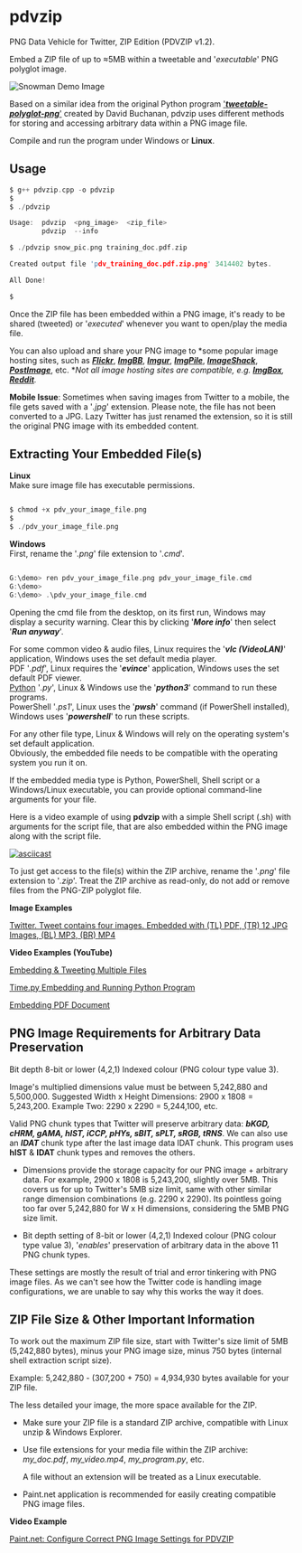 # pdvzip
PNG Data Vehicle for Twitter, ZIP Edition (PDVZIP v1.2).

Embed a ZIP file of up to ≈5MB within a tweetable and '*executable*' PNG polyglot image.

![Snowman Demo Image](https://github.com/CleasbyCode/pdvzip/blob/main/demo_image/snowman.png)

Based on a similar idea from the original Python program ['***tweetable-polyglot-png***'](https://github.com/DavidBuchanan314/tweetable-polyglot-png) created by David Buchanan, pdvzip uses different methods for storing and accessing arbitrary data within a PNG image file.

Compile and run the program under Windows or **Linux**.

## Usage

```c
$ g++ pdvzip.cpp -o pdvzip
$
$ ./pdvzip

Usage:  pdvzip  <png_image>  <zip_file>
        pdvzip  --info

$ ./pdvzip snow_pic.png training_doc.pdf.zip

Created output file 'pdv_training_doc.pdf.zip.png' 3414402 bytes.

All Done!

$

```

Once the ZIP file has been embedded within a PNG image, it's ready to be shared (tweeted) or '*executed*' whenever you want to open/play the media file.

You can also upload and share your PNG image to *some popular image hosting sites, such as [***Flickr***](https://www.flickr.com/), [***ImgBB***](https://imgbb.com/), [***Imgur***](https://imgur.com/a/zF40QMX), [***ImgPile***](https://imgpile.com/), [***ImageShack***](https://imageshack.com/), [***PostImage***](https://postimg.cc/xcCcvpLJ), etc. **Not all image hosting sites are compatible, e.g. [***ImgBox***](https://imgbox.com/), [***Reddit***](https://www.reddit.com/).*

**Mobile Issue**: Sometimes when saving images from Twitter to a mobile, the file gets saved with a '*.jpg*' extension. Please note, the file has not been converted to a JPG. Lazy Twitter has just renamed the extension, so it is still the original PNG image with its embedded content. 

## Extracting Your Embedded File(s)
**Linux**    
Make sure image file has executable permissions.
```c

$ chmod +x pdv_your_image_file.png
$
$ ./pdv_your_image_file.png 

```  
**Windows**   
First, rename the '*.png*' file extension to '*.cmd*'.
```c

G:\demo> ren pdv_your_image_file.png pdv_your_image_file.cmd
G:\demo>
G:\demo> .\pdv_your_image_file.cmd

```
Opening the cmd file from the desktop, on its first run, Windows may display a security warning. Clear this by clicking '***More info***' then select '***Run anyway***'.

For some common video & audio files, Linux requires the '***vlc (VideoLAN)***' application, Windows uses the set default media player.  
PDF '*.pdf*', Linux requires the '***evince***' application, Windows uses the set default PDF viewer.  
[Python](https://asciinema.org/a/544680) '*.py*', Linux & Windows use the '***python3***' command to run these programs.  
PowerShell '*.ps1*', Linux uses the '***pwsh***' command (if PowerShell installed), Windows uses '***powershell***' to run these scripts.

For any other file type, Linux & Windows will rely on the operating system's set default application.  
Obviously, the embedded file needs to be compatible with the operating system you run it on.

If the embedded media type is Python, PowerShell, Shell script or a Windows/Linux executable, you can provide optional command-line arguments for your file.

Here is a video example of using **pdvzip** with a simple Shell script (.sh) with arguments for the script file, that are also embedded within the PNG image along with the script file.

[![asciicast](https://asciinema.org/a/542549.svg)](https://asciinema.org/a/542549)
  
To just get access to the file(s) within the ZIP archive, rename the '*.png*' file extension to '*.zip*'. Treat the ZIP archive as read-only, do not add or remove files from the PNG-ZIP polyglot file.

**Image Examples**  

[Twitter. Tweet contains four images. Embedded with (TL) PDF, (TR) 12 JPG Images, (BL) MP3, (BR) MP4](https://twitter.com/CleasbyCode/status/1599074588175933441)

**Video Examples (YouTube)**

[Embedding & Tweeting Multiple Files](https://www.youtube.com/watch_popup?v=VTYP3OdEzRM)

[Time.py Embedding and Running Python Program](https://www.youtube.com/watch_popup?v=1VoQ-iIvGeQ)

[Embedding PDF Document](https://www.youtube.com/watch_popup?v=mUkg8jSMpJs)


## PNG Image Requirements for Arbitrary Data Preservation

Bit depth 8-bit or lower (4,2,1) Indexed colour (PNG colour type value 3).  

Image's multiplied dimensions value must be between 5,242,880 and 5,500,000.
Suggested Width x Height Dimensions: 2900 x 1808 = 5,243,200. Example Two: 2290 x 2290 = 5,244,100, etc.

Valid PNG chunk types that Twitter will preserve arbitrary data: ***bKGD, cHRM, gAMA, hIST, iCCP, pHYs, sBIT, sPLT, sRGB, tRNS***. We can also use an ***IDAT*** chunk type after the last image data IDAT chunk.  This program uses **hIST** & **IDAT** chunk types and removes the others.

* Dimensions provide the storage capacity for our PNG image + arbitrary data. For example, 2900 x 1808 is 5,243,200, slightly over 5MB. This covers us for up to Twitter's 5MB size limit, same with other similar range dimension combinations (e.g. 2290 x 2290). Its pointless going too far over 5,242,880 for W x H dimensions, considering the 5MB PNG size limit.

* Bit depth setting of 8-bit or lower (4,2,1) Indexed colour (PNG colour type value 3), '*enables*' preservation of arbitrary data in the above 11 PNG chunk types.

These settings are mostly the result of trial and error tinkering with PNG image files. As we can't see how the Twitter code is handling image configurations, we are unable to say why this works the way it does.

## ZIP File Size & Other Important Information

To work out the maximum ZIP file size, start with Twitter's size limit of 5MB (5,242,880 bytes),
minus your PNG image size, minus 750 bytes (internal shell extraction script size).  
  
Example: 5,242,880 - (307,200 + 750) = 4,934,930 bytes available for your ZIP file.  

The less detailed your image, the more space available for the ZIP.

* Make sure your ZIP file is a standard ZIP archive, compatible with Linux unzip & Windows Explorer.  
* Use file extensions for your media file within the ZIP archive: *my_doc.pdf*, *my_video.mp4*, *my_program.py*, etc.
  
  A file without an extension will be treated as a Linux executable.      
* Paint.net application is recommended for easily creating compatible PNG image files.

**Video Example**

[Paint.net: Configure Correct PNG Image Settings for PDVZIP](https://www.youtube.com/watch_popup?v=nMlUNdiaS88)

##
